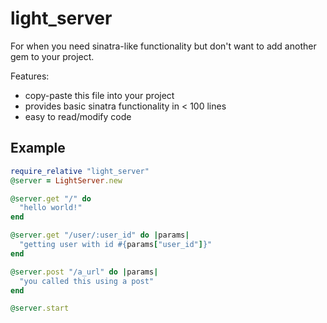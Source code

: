 # light_server

For when you need sinatra-like functionality but don't want to add another gem to your project.

Features:
- copy-paste this file into your project
- provides basic sinatra functionality in < 100 lines
- easy to read/modify code

## Example

```ruby
require_relative "light_server"
@server = LightServer.new

@server.get "/" do
  "hello world!"
end

@server.get "/user/:user_id" do |params|
  "getting user with id #{params["user_id"]}"
end

@server.post "/a_url" do |params|
  "you called this using a post"
end

@server.start
```

